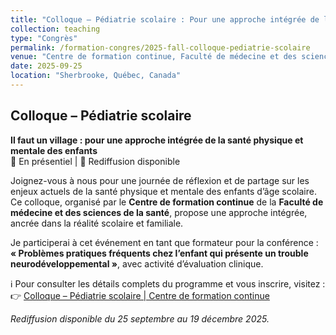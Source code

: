```yaml
---
title: "Colloque – Pédiatrie scolaire : Pour une approche intégrée de la santé physique et mentale des enfants"
collection: teaching
type: "Congrès"
permalink: /formation-congres/2025-fall-colloque-pediatrie-scolaire
venue: "Centre de formation continue, Faculté de médecine et des sciences de la santé, Université de Sherbrooke"
date: 2025-09-25
location: "Sherbrooke, Québec, Canada"
---
```


## Colloque – Pédiatrie scolaire  
**Il faut un village : pour une approche intégrée de la santé physique et mentale des enfants**  
📍 En présentiel | 🎥 Rediffusion disponible

Joignez-vous à nous pour une journée de réflexion et de partage sur les enjeux actuels de la santé physique et mentale des enfants d’âge scolaire. Ce colloque, organisé par le **Centre de formation continue** de la **Faculté de médecine et des sciences de la santé**, propose une approche intégrée, ancrée dans la réalité scolaire et familiale.

Je participerai à cet événement en tant que formateur pour la conférence :  
**« Problèmes pratiques fréquents chez l’enfant qui présente un trouble neurodéveloppemental »**, avec activité d’évaluation clinique.

ℹ️ Pour consulter les détails complets du programme et vous inscrire, visitez :  
👉 [Colloque – Pédiatrie scolaire | Centre de formation continue](https://www.usherbrooke.ca/cfc/formations/offre/colloque-pediatrie-scolaire-il-faut-un-village-pour-une-approche-integree-de-la-sante-physique-et-mentale-des-enfants-presentiel/9504/)

*Rediffusion disponible du 25 septembre au 19 décembre 2025.*